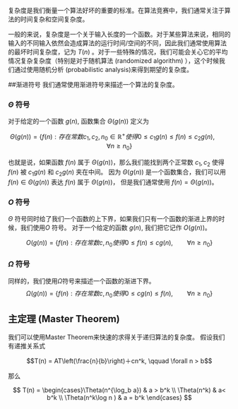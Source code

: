 复杂度是我们衡量一个算法好坏的重要的标准。在算法竞赛中，我们通常关注于算法的时间复杂和空间复杂度。 

一般的来说，复杂度是一个关于输入长度的一个函数。对于某些算法来说，相同的输入的不同输入依然会造成算法的运行时间/空间的不同，因此我们通常使用算法的最坏时间复杂度，记为 $T(n)$ 。对于一些特殊的情况，我们可能会关心它的平均情况复杂复杂度（特别是对于随机算法 (randomized algorithm) ），这个时候我们通过使用随机分析 (probabilistic analysis)来得到期望的复杂度。


##渐进符号
我们通常使用渐进符号来描述一个算法的复杂度。

### $\Theta$ 符号
对于给定的一个函数 $g(n)$, 函数集合 $\Theta(g(n))$ 定义为

$$\Theta(g(n)) = \{f(n) : 存在常数 c_1,c_2,n_0 \in \mathbb{R^{+}}使得 0 \leq c_1g(n) \leq f(n) \leq c_2g(n), \qquad \forall n \geq n_0\}$$

也就是说，如果函数 $f(n)$ 属于 $\Theta(g(n))$，那么我们能找到两个正常数 $c_1, c_2$ 使得 $f(n)$ 被 $c_1g(n)$ 和 $c_2g(n)$ 夹在中间。 因为 $\Theta(g(n))$ 是一个函数集合，我们可以用 $f(n) \in \Theta(g(n))$ 表达 $f(n)$ 属于 $\Theta(g(n))$， 但是我们通常使用 $f(n) = \Theta(g(n))$。

### $O$ 符号
$\Theta$ 符号同时给了我们一个函数的上下界，如果我们只有一个函数的渐进上界的时候，我们使用$O$ 符号。 对于一个给定的函数 $g(n)$, 我们把它记作 $O(g(n))$。

$$O(g(n)) = \{f(n):存在常数 c,n_0 使得 0\leq f(n) \leq cg(n), \qquad \forall n \geq n_0\}$$

### $\Omega$ 符号
同样的，我们使用$\Omega$符号来描述一个函数的渐进下界。
$$\Omega(g(n)) = \{f(n):存在常数 c,n_0 使得 0 \leq cg(n) \leq f(n) , \qquad \forall n \geq n_0\}$$

## 主定理 (Master Theorem)
我们可以使用Master Theorem来快速的求得关于递归算法的复杂度。
假设我们有递推关系式

$$T(n) = AT\left(\frac{n}{b}\right)＋cn^k, \qquad \forall n > b$$ 

那么

$$
T(n) = \begin{cases}\Theta(n^{\log_b a}) & a > b^k \\ \Theta(n^k) & a< b^k \\ \Theta(n^k\log n ) & a = b^k \end{cases}
$$ 